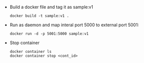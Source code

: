 * Build a docker file and tag it as sample:v1
  ```
  docker build -t sample:v1 .
  ```
  
 * Run as daemon and map interal port 5000 to external port 5001:
   ```
   docker run -d -p 5001:5000 sample:v1
   ```
   
 * Stop container
    ```
    docker container ls
    docker container stop <cont_id>
    ```
 
